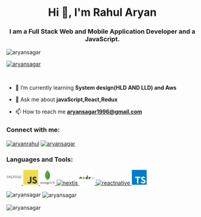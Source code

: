<h1 align="center">Hi 👋, I'm Rahul Aryan</h1>
<h3 align="center">I am a Full Stack Web and Mobile Application Developer and a JavaScript.</h3>

<p align="left"> <img src="https://komarev.com/ghpvc/?username=aryansagar&label=Profile%20views&color=0e75b6&style=flat" alt="aryansagar" /> </p>

<p align="left"> <a href="https://github.com/ryo-ma/github-profile-trophy"><img src="https://github-profile-trophy.vercel.app/?username=aryansagar" alt="aryansagar" /></a> </p>

<p align="left"> <a href="https://twitter.com/" target="blank"><img src="https://img.shields.io/twitter/follow/?logo=twitter&style=for-the-badge" alt="" /></a> </p>

- 🌱 I’m currently learning **System design(HLD AND LLD) and Aws**

- 💬 Ask me about **javaScript,React,Redux**

- 📫 How to reach me **aryansagar1996@gmail.com**

<h3 align="left">Connect with me:</h3>
<p align="left">
<a href="https://linkedin.com/in/aryanrahul" target="blank"><img align="center" src="https://raw.githubusercontent.com/rahuldkjain/github-profile-readme-generator/master/src/images/icons/Social/linked-in-alt.svg" alt="aryanrahul" height="30" width="40" /></a>
<a href="https://www.leetcode.com/aryansagar" target="blank"><img align="center" src="https://raw.githubusercontent.com/rahuldkjain/github-profile-readme-generator/master/src/images/icons/Social/leet-code.svg" alt="aryansagar" height="30" width="40" /></a>
</p>

<h3 align="left">Languages and Tools:</h3>
<p align="left"> <a href="https://expressjs.com" target="_blank" rel="noreferrer"> <img src="https://raw.githubusercontent.com/devicons/devicon/master/icons/express/express-original-wordmark.svg" alt="express" width="40" height="40"/> </a> <a href="https://developer.mozilla.org/en-US/docs/Web/JavaScript" target="_blank" rel="noreferrer"> <img src="https://raw.githubusercontent.com/devicons/devicon/master/icons/javascript/javascript-original.svg" alt="javascript" width="40" height="40"/> </a> <a href="https://www.mongodb.com/" target="_blank" rel="noreferrer"> <img src="https://raw.githubusercontent.com/devicons/devicon/master/icons/mongodb/mongodb-original-wordmark.svg" alt="mongodb" width="40" height="40"/> </a> <a href="https://nextjs.org/" target="_blank" rel="noreferrer"> <img src="https://cdn.worldvectorlogo.com/logos/nextjs-2.svg" alt="nextjs" width="40" height="40"/> </a> <a href="https://nodejs.org" target="_blank" rel="noreferrer"> <img src="https://raw.githubusercontent.com/devicons/devicon/master/icons/nodejs/nodejs-original-wordmark.svg" alt="nodejs" width="40" height="40"/> </a> <a href="https://reactnative.dev/" target="_blank" rel="noreferrer"> <img src="https://reactnative.dev/img/header_logo.svg" alt="reactnative" width="40" height="40"/> </a> <a href="https://www.typescriptlang.org/" target="_blank" rel="noreferrer"> <img src="https://raw.githubusercontent.com/devicons/devicon/master/icons/typescript/typescript-original.svg" alt="typescript" width="40" height="40"/> </a> </p>

<p><img align="left" src="https://github-readme-stats.vercel.app/api/top-langs?username=aryansagar&show_icons=true&locale=en&layout=compact" alt="aryansagar" /></p>

<p>&nbsp;<img align="center" src="https://github-readme-stats.vercel.app/api?username=aryansagar&show_icons=true&locale=en" alt="aryansagar" /></p>

<p><img align="center" src="https://github-readme-streak-stats.herokuapp.com/?user=aryansagar&" alt="aryansagar" /></p>
